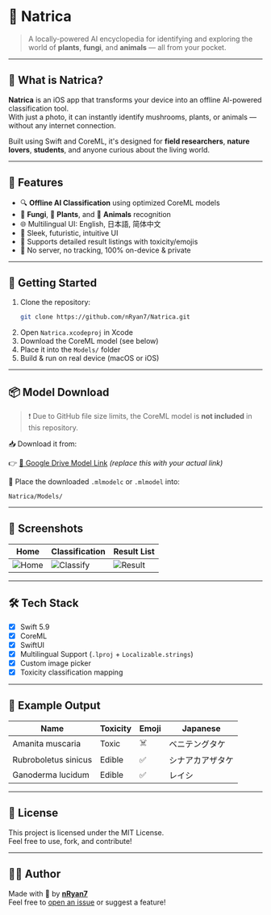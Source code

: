 # 🌿 Natrica

> A locally-powered AI encyclopedia for identifying and exploring the world of **plants**, **fungi**, and **animals** — all from your pocket.

---

## 🧠 What is Natrica?

**Natrica** is an iOS app that transforms your device into an offline AI-powered classification tool.  
With just a photo, it can instantly identify mushrooms, plants, or animals — without any internet connection.

Built using Swift and CoreML, it's designed for **field researchers**, **nature lovers**, **students**, and anyone curious about the living world.

---

## 🚀 Features

- 🔍 **Offline AI Classification** using optimized CoreML models  
- 🍄 **Fungi**, 🌿 **Plants**, and 🐾 **Animals** recognition  
- 🌐 Multilingual UI: English, 日本語, 简体中文  
- 🎨 Sleek, futuristic, intuitive UI  
- 🧾 Supports detailed result listings with toxicity/emojis  
- 📱 No server, no tracking, 100% on-device & private  

---

## 📲 Getting Started

1. Clone the repository:
   ```bash
   git clone https://github.com/nRyan7/Natrica.git
   ```
2. Open `Natrica.xcodeproj` in Xcode  
3. Download the CoreML model (see below)  
4. Place it into the `Models/` folder  
5. Build & run on real device (macOS or iOS)

---

## 📦 Model Download

> ❗ Due to GitHub file size limits, the CoreML model is **not included** in this repository.

📥 Download it from:

👉 [🔗 Google Drive Model Link](https://drive.google.com/...) *(replace this with your actual link)*

📁 Place the downloaded `.mlmodelc` or `.mlmodel` into:

```
Natrica/Models/
```

---

## 📸 Screenshots

| Home | Classification | Result List |
|------|----------------|-------------|
| ![Home](screenshots/home.png) | ![Classify](screenshots/classify.png) | ![Result](screenshots/result.png) |

---

## 🛠️ Tech Stack

- [x] Swift 5.9  
- [x] CoreML  
- [x] SwiftUI  
- [x] Multilingual Support (`.lproj` + `Localizable.strings`)  
- [x] Custom image picker  
- [x] Toxicity classification mapping  

---

## 🧪 Example Output

| Name                 | Toxicity | Emoji | Japanese        |
|----------------------|----------|-------|-----------------|
| Amanita muscaria     | Toxic    | ☠️     | ベニテングタケ   |
| Rubroboletus sinicus | Edible   | ✅     | シナアカアザタケ |
| Ganoderma lucidum    | Edible   | ✅     | レイシ            |

---

## 📄 License

This project is licensed under the MIT License.  
Feel free to use, fork, and contribute!

---

## 🙋‍♀️ Author

Made with 🍄 by **[nRyan7](https://github.com/nRyan7)**  
Feel free to [open an issue](https://github.com/nRyan7/Natrica/issues) or suggest a feature!